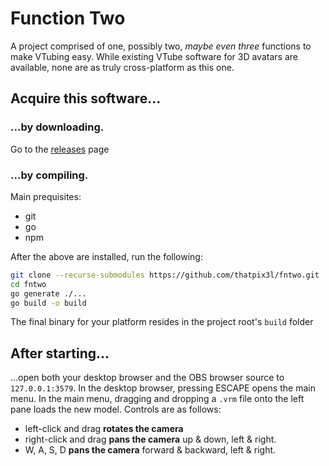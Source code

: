 # Function Two
A project comprised of one, possibly two, *maybe even three* functions to make VTubing easy.
While existing VTube software for 3D avatars are available, none are as truly cross-platform as this one.

## Acquire this software...

### ...by downloading.
Go to the [releases](https://github.com/thatpix3l/fntwo/releases) page

### ...by compiling.
Main prequisites:
- git
- go
- npm

After the above are installed, run the following:
```sh
git clone --recurse-submodules https://github.com/thatpix3l/fntwo.git
cd fntwo
go generate ./...
go build -o build
```
The final binary for your platform resides in the project root's `build` folder

## After starting...
...open both your desktop browser and the OBS browser source to `127.0.0.1:3579`.
In the desktop browser, pressing ESCAPE opens the main menu.
In the main menu, dragging and dropping a `.vrm` file onto the left pane loads the new model.
Controls are as follows:
- left-click and drag **rotates the camera**
- right-click and drag **pans the camera** up & down, left & right.
- W, A, S, D **pans the camera** forward & backward, left & right.